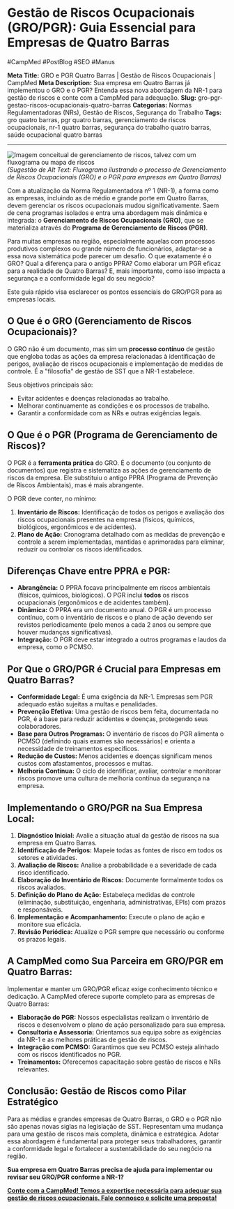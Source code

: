 # Gestão de Riscos Ocupacionais (GRO/PGR): Guia Essencial para Empresas de Quatro Barras

#CampMed #PostBlog #SEO #Manus

**Meta Title:** GRO e PGR Quatro Barras | Gestão de Riscos Ocupacionais | CampMed
**Meta Description:** Sua empresa em Quatro Barras já implementou o GRO e o PGR? Entenda essa nova abordagem da NR-1 para gestão de riscos e conte com a CampMed para adequação.
**Slug:** gro-pgr-gestao-riscos-ocupacionais-quatro-barras
**Categorias:** Normas Regulamentadoras (NRs), Gestão de Riscos, Segurança do Trabalho
**Tags:** gro quatro barras, pgr quatro barras, gerenciamento de riscos ocupacionais, nr-1 quatro barras, segurança do trabalho quatro barras, saúde ocupacional quatro barras

---

![Imagem conceitual de gerenciamento de riscos, talvez com um fluxograma ou mapa de riscos](placeholder_imagem_gro_pgr_qb.jpg) *(Sugestão de Alt Text: Fluxograma ilustrando o processo de Gerenciamento de Riscos Ocupacionais (GRO) e o PGR para empresas em Quatro Barras)*

Com a atualização da Norma Regulamentadora nº 1 (NR-1), a forma como as empresas, incluindo as de médio e grande porte em Quatro Barras, devem gerenciar os riscos ocupacionais mudou significativamente. Saem de cena programas isolados e entra uma abordagem mais dinâmica e integrada: o **Gerenciamento de Riscos Ocupacionais (GRO)**, que se materializa através do **Programa de Gerenciamento de Riscos (PGR)**.

Para muitas empresas na região, especialmente aquelas com processos produtivos complexos ou grande número de funcionários, adaptar-se a essa nova sistemática pode parecer um desafio. O que exatamente é o GRO? Qual a diferença para o antigo PPRA? Como elaborar um PGR eficaz para a realidade de Quatro Barras? E, mais importante, como isso impacta a segurança e a conformidade legal do seu negócio?

Este guia rápido visa esclarecer os pontos essenciais do GRO/PGR para as empresas locais.

## O Que é o GRO (Gerenciamento de Riscos Ocupacionais)?

O GRO não é um documento, mas sim um **processo contínuo** de gestão que engloba todas as ações da empresa relacionadas à identificação de perigos, avaliação de riscos ocupacionais e implementação de medidas de controle. É a "filosofia" de gestão de SST que a NR-1 estabelece.

Seus objetivos principais são:

*   Evitar acidentes e doenças relacionadas ao trabalho.
*   Melhorar continuamente as condições e os processos de trabalho.
*   Garantir a conformidade com as NRs e outras exigências legais.

## O Que é o PGR (Programa de Gerenciamento de Riscos)?

O PGR é a **ferramenta prática** do GRO. É o documento (ou conjunto de documentos) que registra e sistematiza as ações de gerenciamento de riscos da empresa. Ele substituiu o antigo PPRA (Programa de Prevenção de Riscos Ambientais), mas é mais abrangente.

O PGR deve conter, no mínimo:

1.  **Inventário de Riscos:** Identificação de todos os perigos e avaliação dos riscos ocupacionais presentes na empresa (físicos, químicos, biológicos, ergonômicos e de acidentes).
2.  **Plano de Ação:** Cronograma detalhado com as medidas de prevenção e controle a serem implementadas, mantidas e aprimoradas para eliminar, reduzir ou controlar os riscos identificados.

## Diferenças Chave entre PPRA e PGR:

*   **Abrangência:** O PPRA focava principalmente em riscos ambientais (físicos, químicos, biológicos). O PGR inclui **todos** os riscos ocupacionais (ergonômicos e de acidentes também).
*   **Dinâmica:** O PPRA era um documento anual. O PGR é um processo contínuo, com o inventário de riscos e o plano de ação devendo ser revistos periodicamente (pelo menos a cada 2 anos ou sempre que houver mudanças significativas).
*   **Integração:** O PGR deve estar integrado a outros programas e laudos da empresa, como o PCMSO.

## Por Que o GRO/PGR é Crucial para Empresas em Quatro Barras?

*   **Conformidade Legal:** É uma exigência da NR-1. Empresas sem PGR adequado estão sujeitas a multas e penalidades.
*   **Prevenção Efetiva:** Uma gestão de riscos bem feita, documentada no PGR, é a base para reduzir acidentes e doenças, protegendo seus colaboradores.
*   **Base para Outros Programas:** O inventário de riscos do PGR alimenta o PCMSO (definindo quais exames são necessários) e orienta a necessidade de treinamentos específicos.
*   **Redução de Custos:** Menos acidentes e doenças significam menos custos com afastamentos, processos e multas.
*   **Melhoria Contínua:** O ciclo de identificar, avaliar, controlar e monitorar riscos promove uma cultura de melhoria contínua da segurança na empresa.

## Implementando o GRO/PGR na Sua Empresa Local:

1.  **Diagnóstico Inicial:** Avalie a situação atual da gestão de riscos na sua empresa em Quatro Barras.
2.  **Identificação de Perigos:** Mapeie todas as fontes de risco em todos os setores e atividades.
3.  **Avaliação de Riscos:** Analise a probabilidade e a severidade de cada risco identificado.
4.  **Elaboração do Inventário de Riscos:** Documente formalmente todos os riscos avaliados.
5.  **Definição do Plano de Ação:** Estabeleça medidas de controle (eliminação, substituição, engenharia, administrativas, EPIs) com prazos e responsáveis.
6.  **Implementação e Acompanhamento:** Execute o plano de ação e monitore sua eficácia.
7.  **Revisão Periódica:** Atualize o PGR sempre que necessário ou conforme os prazos legais.

## A CampMed como Sua Parceira em GRO/PGR em Quatro Barras:

Implementar e manter um GRO/PGR eficaz exige conhecimento técnico e dedicação. A CampMed oferece suporte completo para as empresas de Quatro Barras:

*   **Elaboração do PGR:** Nossos especialistas realizam o inventário de riscos e desenvolvem o plano de ação personalizado para sua empresa.
*   **Consultoria e Assessoria:** Orientamos sua equipa sobre as exigências da NR-1 e as melhores práticas de gestão de riscos.
*   **Integração com PCMSO:** Garantimos que seu PCMSO esteja alinhado com os riscos identificados no PGR.
*   **Treinamentos:** Oferecemos capacitação sobre gestão de riscos e NRs relevantes.

## Conclusão: Gestão de Riscos como Pilar Estratégico

Para as médias e grandes empresas de Quatro Barras, o GRO e o PGR não são apenas novas siglas na legislação de SST. Representam uma mudança para uma gestão de riscos mais completa, dinâmica e estratégica. Adotar essa abordagem é fundamental para proteger seus trabalhadores, garantir a conformidade legal e fortalecer a sustentabilidade do seu negócio na região.

**Sua empresa em Quatro Barras precisa de ajuda para implementar ou revisar seu GRO/PGR conforme a NR-1?**

[**Conte com a CampMed! Temos a expertise necessária para adequar sua gestão de riscos ocupacionais. Fale connosco e solicite uma proposta!**](https://campmedocupacional.com/?page_id=233)

